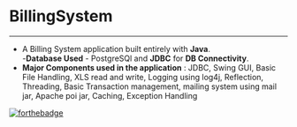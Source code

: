 # BillingSystem
<hr>

- A Billing System application built entirely with **Java**. <br>
-**Database Used** - PostgreSQl and **JDBC** for **DB Connectivity**.
- **Major Components used in the application** : JDBC, Swing GUI, Basic File Handling, XLS read and write, Logging using log4j, Reflection, Threading, Basic Transaction management, mailing system using mail jar, Apache poi jar, Caching, Exception Handling 

[![forthebadge](https://forthebadge.com/images/badges/made-with-java.svg)](https://forthebadge.com)

